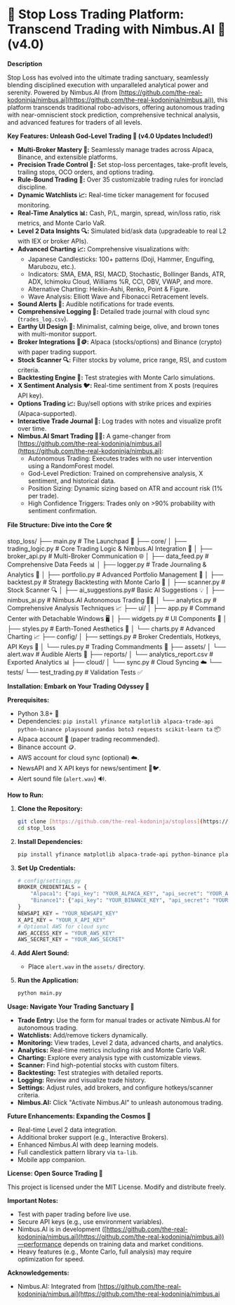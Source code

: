 # 🌌 Stop Loss Trading Platform: Transcend Trading with Nimbus.AI 🚀 (v4.0)

**Description**

Stop Loss has evolved into the ultimate trading sanctuary, seamlessly blending disciplined execution with unparalleled analytical power and serenity. Powered by Nimbus.AI (from [https://github.com/the-real-kodoninja/nimbus.ai](https://github.com/the-real-kodoninja/nimbus.ai)), this platform transcends traditional robo-advisors, offering autonomous trading with near-omniscient stock prediction, comprehensive technical analysis, and advanced features for traders of all levels.

**Key Features: Unleash God-Level Trading 🌠 (v4.0 Updates Included!)**

* **Multi-Broker Mastery 🤝:** Seamlessly manage trades across Alpaca, Binance, and extensible platforms.
* **Precision Trade Control 🎯:** Set stop-loss percentages, take-profit levels, trailing stops, OCO orders, and options trading.
* **Rule-Bound Trading 📜:** Over 35 customizable trading rules for ironclad discipline.
* **Dynamic Watchlists 📈:** Real-time ticker management for focused monitoring.
* **Real-Time Analytics 📊:** Cash, P/L, margin, spread, win/loss ratio, risk metrics, and Monte Carlo VaR.
* **Level 2 Data Insights 🔍:** Simulated bid/ask data (upgradeable to real L2 with IEX or broker APIs).
* **Advanced Charting 📈:** Comprehensive visualizations with:
    * Japanese Candlesticks: 100+ patterns (Doji, Hammer, Engulfing, Marubozu, etc.).
    * Indicators: SMA, EMA, RSI, MACD, Stochastic, Bollinger Bands, ATR, ADX, Ichimoku Cloud, Williams %R, CCI, OBV, VWAP, and more.
    * Alternative Charting: Heikin-Ashi, Renko, Point & Figure.
    * Wave Analysis: Elliott Wave and Fibonacci Retracement levels.
* **Sound Alerts 🔔:** Audible notifications for trade events.
* **Comprehensive Logging 📝:** Detailed trade journal with cloud sync (`trades_log.csv`).
* **Earthy UI Design 🎨:** Minimalist, calming beige, olive, and brown tones with multi-monitor support.
* **Broker Integrations 🤖🪙:** Alpaca (stocks/options) and Binance (crypto) with paper trading support.
* **Stock Scanner 🔍:** Filter stocks by volume, price range, RSI, and custom criteria.
* **Backtesting Engine 🧪:** Test strategies with Monte Carlo simulations.
* **X Sentiment Analysis 🐦:** Real-time sentiment from X posts (requires API key).
* **Options Trading 📈:** Buy/sell options with strike prices and expiries (Alpaca-supported).
* **Interactive Trade Journal 📖:** Log trades with notes and visualize profit over time.
* **Nimbus.AI Smart Trading 🧠✨:** A game-changer from [https://github.com/the-real-kodoninja/nimbus.ai](https://github.com/the-real-kodoninja/nimbus.ai):
    * Autonomous Trading: Executes trades with no user intervention using a RandomForest model.
    * God-Level Prediction: Trained on comprehensive analysis, X sentiment, and historical data.
    * Position Sizing: Dynamic sizing based on ATR and account risk (1% per trade).
    * High Confidence Triggers: Trades only on >90% probability with sentiment confirmation.

**File Structure: Dive into the Core 🛠️**

stop_loss/
├── main.py              # The Launchpad 🚀
├── core/
│   ├── trading_logic.py # Core Trading Logic & Nimbus.AI Integration 🧠
│   ├── broker_api.py    # Multi-Broker Communication 🌐
│   ├── data_feed.py     # Comprehensive Data Feeds 📊
│   ├── logger.py        # Trade Journaling & Analytics 📖
│   ├── portfolio.py     # Advanced Portfolio Management 💼
│   ├── backtest.py      # Strategy Backtesting with Monte Carlo 🧪
│   ├── scanner.py       # Stock Scanner 🔍
│   ├── ai_suggestions.py# Basic AI Suggestions 💡
│   ├── nimbus_ai.py     # Nimbus.AI Autonomous Trading 🤖✨
│   └── analytics.py     # Comprehensive Analysis Techniques 📈
├── ui/
│   ├── app.py           # Command Center with Detachable Windows 🖥️
│   ├── widgets.py       # UI Components 🧱
│   ├── styles.py        # Earth-Toned Aesthetics 🎨
│   └── charts.py        # Advanced Charting 📈
├── config/
│   ├── settings.py      # Broker Credentials, Hotkeys, API Keys 🔑
│   └── rules.py         # Trading Commandments 📜
├── assets/
│   └── alert.wav        # Audible Alerts 🔔
├── reports/
│   └── analytics_report.csv  # Exported Analytics 📊
├── cloud/
│   └── sync.py          # Cloud Syncing ☁️
└── tests/
└── test_trading.py  # Validation Tests ✅


**Installation: Embark on Your Trading Odyssey 🚀**

**Prerequisites:**

* Python 3.8+ 🐍
* Dependencies: `pip install yfinance matplotlib alpaca-trade-api python-binance playsound pandas boto3 requests scikit-learn ta` 📦
* Alpaca account 🦙 (paper trading recommended).
* Binance account 🪙.
* AWS account for cloud sync (optional) ☁️.
* NewsAPI and X API keys for news/sentiment 📰🐦.
* Alert sound file (`alert.wav`) 🔊.

**How to Run:**

1.  **Clone the Repository:**

    ```bash
    git clone [https://github.com/the-real-kodoninja/stoploss](https://github.com/the-real-kodoninja/stoploss)
    cd stop_loss
    ```

2.  **Install Dependencies:**

    ```bash
    pip install yfinance matplotlib alpaca-trade-api python-binance playsound pandas boto3 requests scikit-learn ta
    ```

3.  **Set Up Credentials:**

    ```python
    # config/settings.py
    BROKER_CREDENTIALS = {
        "Alpaca1": {"api_key": "YOUR_ALPACA_KEY", "api_secret": "YOUR_ALPACA_SECRET"},
        "Binance1": {"api_key": "YOUR_BINANCE_KEY", "api_secret": "YOUR_BINANCE_SECRET"}
    }
    NEWSAPI_KEY = "YOUR_NEWSAPI_KEY"
    X_API_KEY = "YOUR_X_API_KEY"
    # Optional AWS for cloud sync
    AWS_ACCESS_KEY = "YOUR_AWS_KEY"
    AWS_SECRET_KEY = "YOUR_AWS_SECRET"
    ```

4.  **Add Alert Sound:**

    * Place `alert.wav` in the `assets/` directory.

5.  **Run the Application:**

    ```bash
    python main.py
    ```

**Usage: Navigate Your Trading Sanctuary 🧭**

* **Trade Entry:** Use the form for manual trades or activate Nimbus.AI for autonomous trading.
* **Watchlists:** Add/remove tickers dynamically.
* **Monitoring:** View trades, Level 2 data, advanced charts, and analytics.
* **Analytics:** Real-time metrics including risk and Monte Carlo VaR.
* **Charting:** Explore every analysis type with customizable views.
* **Scanner:** Find high-potential stocks with custom filters.
* **Backtesting:** Test strategies with detailed reports.
* **Logging:** Review and visualize trade history.
* **Settings:** Adjust rules, add brokers, and configure hotkeys/scanner criteria.
* **Nimbus.AI:** Click "Activate Nimbus.AI" to unleash autonomous trading.

**Future Enhancements: Expanding the Cosmos 🌌**

* Real-time Level 2 data integration.
* Additional broker support (e.g., Interactive Brokers).
* Enhanced Nimbus.AI with deep learning models.
* Full candlestick pattern library via `ta-lib`.
* Mobile app companion.

**License: Open Source Trading 📜**

This project is licensed under the MIT License. Modify and distribute freely.

**Important Notes:**

* Test with paper trading before live use.
* Secure API keys (e.g., use environment variables).
* Nimbus.AI is in development ([https://github.com/the-real-kodoninja/nimbus.ai](https://github.com/the-real-kodoninja/nimbus.ai))—performance depends on training data and market conditions.
* Heavy features (e.g., Monte Carlo, full analysis) may require optimization for speed.

**Acknowledgements:**

* Nimbus.AI: Integrated from [https://github.com/the-real-kodoninja/nimbus.ai](https://github.com/the-real-kodoninja/nimbus.ai
